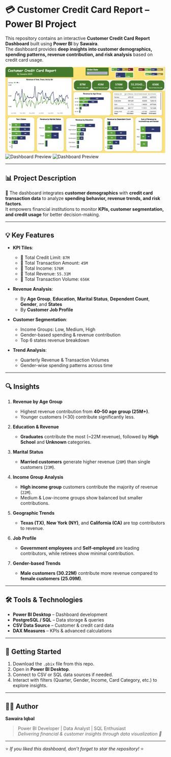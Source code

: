 # 💳 Customer Credit Card Report – Power BI Project  

This repository contains an interactive **Customer Credit Card Report Dashboard** built using **Power BI** by **Sawaira**.  
The dashboard provides **deep insights into customer demographics, spending patterns, revenue contribution, and risk analysis** based on credit card usage.  

![Dashboard Preview](Costumer%20CC.JPG)
![Dashboard Preview](Costumer%20pdadmin.JPG)
![Dashboard Preview](Costumer%20postgressql-DB.JPG)

---

## 📊 Project Description  

📌 The dashboard integrates **customer demographics** with **credit card transaction data** to analyze **spending behavior, revenue trends, and risk factors**.  
It empowers financial institutions to monitor **KPIs, customer segmentation, and credit usage** for better decision-making.  

---

## 💡 Key Features  

- **KPI Tiles**:
  - 🔹 Total Credit Limit: `87M`
  - 🔹 Total Transaction Amount: `45M`
  - 🔹 Total Income: `576M`
  - 🔹 Total Revenue: `55.31M`
  - 🔹 Total Transaction Volume: `656K`

- **Revenue Analysis**:
  - By **Age Group**, **Education**, **Marital Status**, **Dependent Count**, **Gender**, and **States**
  - By **Customer Job Profile**

- **Customer Segmentation**:
  - Income Groups: Low, Medium, High  
  - Gender-based spending & revenue contribution  
  - Top 6 states revenue breakdown  

- **Trend Analysis**:
  - Quarterly Revenue & Transaction Volumes  
  - Gender-wise spending patterns across time  

---

## 🔍 Insights  

1. **Revenue by Age Group**  
   - Highest revenue contribution from **40–50 age group (25M+)**.  
   - Younger customers (<30) contribute significantly less.  

2. **Education & Revenue**  
   - **Graduates** contribute the most (~22M revenue), followed by **High School** and **Unknown** categories.  

3. **Marital Status**  
   - **Married customers** generate higher revenue (`28M`) than single customers (`23M`).  

4. **Income Group Analysis**  
   - **High income group** customers contribute the majority of revenue (`22M`).  
   - Medium & Low-income groups show balanced but smaller contributions.  

5. **Geographic Trends**  
   - **Texas (TX)**, **New York (NY)**, and **California (CA)** are top contributors to revenue.  

6. **Job Profile**  
   - **Government employees** and **Self-employed** are leading contributors, while retirees show minimal contribution.  

7. **Gender-based Trends**  
   - **Male customers (30.22M)** contribute more revenue compared to **female customers (25.09M)**.  

---

## 🛠️ Tools & Technologies  

- **Power BI Desktop** – Dashboard development  
- **PostgreSQL / SQL** – Data storage & queries  
- **CSV Data Source** – Customer & credit card data  
- **DAX Measures** – KPIs & advanced calculations  

---

## 🚀 Getting Started  

1. Download the `.pbix` file from this repo.  
2. Open in **Power BI Desktop**.  
3. Connect to CSV or SQL data sources if needed.  
4. Interact with filters (Quarter, Gender, Income, Card Category, etc.) to explore insights.  

---

## 👩‍💻 Author  

**Sawaira Iqbal**  
> Power BI Developer | Data Analyst | SQL Enthusiast  
> _Delivering financial & customer insights through data visualization 🚀_  

---

⭐ *If you liked this dashboard, don’t forget to star the repository!* ⭐
